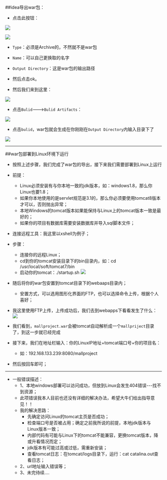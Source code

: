 ##idea导出war包：
- 点击此按钮：

![](https://i.imgur.com/QAlhpse.png)

![](https://i.imgur.com/srq3oqE.png)

- `Type`：必须是Archive的，不然就不是war包
- `Name`：可以自己更换取的名字
- `Output Directory`：这是war包的输出路径
- 然后点击ok。

- 然后我们来到这里：

![](https://i.imgur.com/b81xSsn.png)

- 点击`Bulid`--->`Bulid Artifacts`：

![](https://i.imgur.com/FWjbink.png)

- 点击`bulid`，war包就会生成在你刚刚在`Output Directory`内输入目录下了

![](https://i.imgur.com/n9A9D2h.png)



----------


##war包部署到Linux环境下运行
- 按照上述步骤，我们完成了war包的导出，接下来我们需要部署到Linux上运行
- 前提：
	- Linux必须安装有与你本地一致的jdk版本，如：windows1.8，那么你Linux也要1.8；
	- 如果你本地使用的是servlet规范是3.1的，那么你必须要使用tomcat8版本才可以，否则抛出异常；
	- 本地Windows的tomcat版本如果能保持与Linux上的tomcat版本一致是最好的；
	- 如果你的项目有数据库需要安装数据库并导入sql脚本文件；
- 连接远程工具：我这里以xshell为例子；

- 步骤：
	- 连接你的远程Linux；
	- cd到你的tomcat安装目录下的bin目录内，如：cd /usr/local/soft/tomcat7/bin
	- 启动你的tomcat：./startup.sh
![](https://i.imgur.com/5ajwcJ4.png)
- 随后将你的war包安置到tomcat目录下的webaaps目录内；
	- 安置方式，可以选用图形化界面的FTP，也可以选择命令上传，根据个人喜好；
- 我这里使用FTP上传，上传成功后，我们去到webapps下看看发生了什么：
![](https://i.imgur.com/YzlSkUL.png)
- 我们看到，`mallproject.war`会被tomcat自动解析成一个`mallpriject`目录了，到这一步就已经完成
- 接下来，我们在地址栏输入：你的LinuxIP地址+tomcat端口号+你的项目名：
	- 如：192.168.133.239:8080/mallproject
- 然后按回车即可；


----------
- 一般错误描述：
	- 1、本地windows部署可以访问成功，但放到Linux会发生404错误---找不到资源；
	- 此项错误我本人目前也还没有详细的解决办法，希望大牛们给出指导意见！！
	- 我的解决思路：
		- 先确定访问Linux的tomcat主页是否成功；
		- 检查端口号是否被占用；确定之前我所说的前提，本地jdk版本与Linux版本一致；
		- 内部代码有可能与Linux下的tomcat不能兼容，更换tomcat版本，降或升看情况而定；
		- jdk版本有可能过高或过低，需重新安装；
		- 查看tomcat日志：在tomcat/logs目录下，运行：cat catalina.out查看日志；
	- 2、url地址输入错误等；
	- 3、未完待续....
